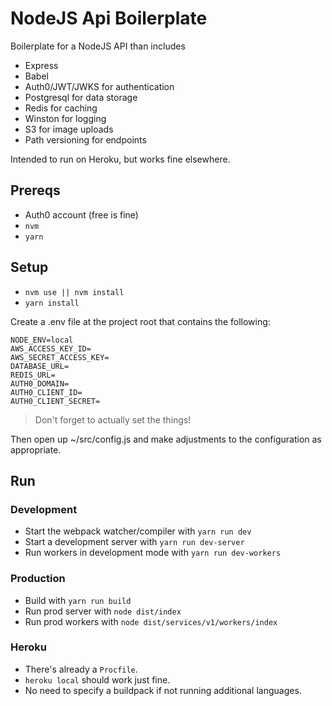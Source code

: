 # NodeJS Api Boilerplate

Boilerplate for a NodeJS API than includes
- Express
- Babel
- Auth0/JWT/JWKS for authentication
- Postgresql for data storage
- Redis for caching
- Winston for logging
- S3 for image uploads
- Path versioning for endpoints

Intended to run on Heroku, but works fine elsewhere.

## Prereqs

- Auth0 account (free is fine)
- `nvm`
- `yarn`

## Setup

- `nvm use || nvm install`
- `yarn install`

Create a .env file at the project root that contains the following:

```
NODE_ENV=local
AWS_ACCESS_KEY_ID=
AWS_SECRET_ACCESS_KEY=
DATABASE_URL=
REDIS_URL=
AUTH0_DOMAIN=
AUTH0_CLIENT_ID=
AUTH0_CLIENT_SECRET=
```

> Don't forget to actually set the things!

Then open up ~/src/config.js and make adjustments to the configuration as appropriate.

## Run

### Development

- Start the webpack watcher/compiler with `yarn run dev`
- Start a development server with `yarn run dev-server`
- Run workers in development mode with `yarn run dev-workers`


### Production

- Build with `yarn run build`
- Run prod server with `node dist/index`
- Run prod workers with `node dist/services/v1/workers/index`

### Heroku

- There's already a `Procfile`.
- `heroku local` should work just fine.
- No need to specify a buildpack if not running additional languages.
